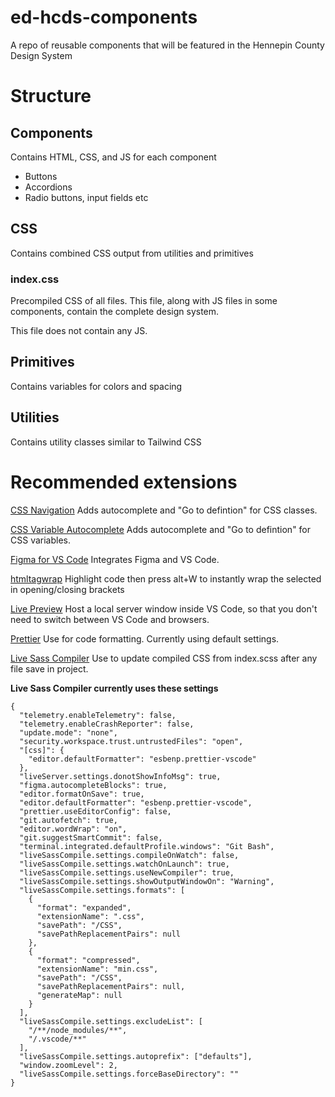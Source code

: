 # ed-hcds-components

A repo of reusable components that will be featured in the Hennepin County Design System

# Structure

## Components

Contains HTML, CSS, and JS for each component

- Buttons
- Accordions
- Radio buttons, input fields
  etc

## CSS

Contains combined CSS output from utilities and primitives

### index.css

Precompiled CSS of all files. This file, along with JS files in some components, contain the complete design system.

This file does not contain any JS.

## Primitives

Contains variables for colors and spacing

## Utilities

Contains utility classes similar to Tailwind CSS

# Recommended extensions

[CSS Navigation](https://marketplace.visualstudio.com/items?itemName=pucelle.vscode-css-navigation) Adds autocomplete and "Go to defintion" for CSS classes.

[CSS Variable Autocomplete](https://marketplace.visualstudio.com/items?itemName=vunguyentuan.vscode-css-variables) Adds autocomplete and "Go to defintion" for CSS variables.

[Figma for VS Code](https://marketplace.visualstudio.com/items?itemName=figma.figma-vscode-extension) Integrates Figma and VS Code.

[htmltagwrap](https://marketplace.visualstudio.com/items?itemName=bradgashler.htmltagwrap) Highlight code then press alt+W to instantly wrap the selected in opening/closing brackets

[Live Preview](https://marketplace.visualstudio.com/items?itemName=ms-vscode.live-server) Host a local server window inside VS Code, so that you don't need to switch between VS Code and browsers.

[Prettier](https://marketplace.visualstudio.com/items?itemName=esbenp.prettier-vscode) Use for code formatting. Currently using default settings.

[Live Sass Compiler](https://marketplace.visualstudio.com/items?itemName=ritwickdey.live-sass) Use to update compiled CSS from index.scss after any file save in project.

**Live Sass Compiler currently uses these settings**

```
{
  "telemetry.enableTelemetry": false,
  "telemetry.enableCrashReporter": false,
  "update.mode": "none",
  "security.workspace.trust.untrustedFiles": "open",
  "[css]": {
    "editor.defaultFormatter": "esbenp.prettier-vscode"
  },
  "liveServer.settings.donotShowInfoMsg": true,
  "figma.autocompleteBlocks": true,
  "editor.formatOnSave": true,
  "editor.defaultFormatter": "esbenp.prettier-vscode",
  "prettier.useEditorConfig": false,
  "git.autofetch": true,
  "editor.wordWrap": "on",
  "git.suggestSmartCommit": false,
  "terminal.integrated.defaultProfile.windows": "Git Bash",
  "liveSassCompile.settings.compileOnWatch": false,
  "liveSassCompile.settings.watchOnLaunch": true,
  "liveSassCompile.settings.useNewCompiler": true,
  "liveSassCompile.settings.showOutputWindowOn": "Warning",
  "liveSassCompile.settings.formats": [
    {
      "format": "expanded",
      "extensionName": ".css",
      "savePath": "/CSS",
      "savePathReplacementPairs": null
    },
    {
      "format": "compressed",
      "extensionName": "min.css",
      "savePath": "/CSS",
      "savePathReplacementPairs": null,
      "generateMap": null
    }
  ],
  "liveSassCompile.settings.excludeList": [
    "/**/node_modules/**",
    "/.vscode/**"
  ],
  "liveSassCompile.settings.autoprefix": ["defaults"],
  "window.zoomLevel": 2,
  "liveSassCompile.settings.forceBaseDirectory": ""
}
```
